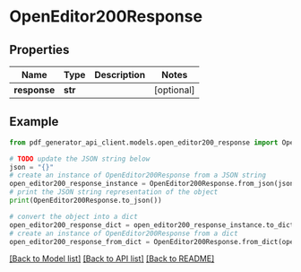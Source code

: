 # OpenEditor200Response


## Properties

Name | Type | Description | Notes
------------ | ------------- | ------------- | -------------
**response** | **str** |  | [optional] 

## Example

```python
from pdf_generator_api_client.models.open_editor200_response import OpenEditor200Response

# TODO update the JSON string below
json = "{}"
# create an instance of OpenEditor200Response from a JSON string
open_editor200_response_instance = OpenEditor200Response.from_json(json)
# print the JSON string representation of the object
print(OpenEditor200Response.to_json())

# convert the object into a dict
open_editor200_response_dict = open_editor200_response_instance.to_dict()
# create an instance of OpenEditor200Response from a dict
open_editor200_response_from_dict = OpenEditor200Response.from_dict(open_editor200_response_dict)
```
[[Back to Model list]](../README.md#documentation-for-models) [[Back to API list]](../README.md#documentation-for-api-endpoints) [[Back to README]](../README.md)


